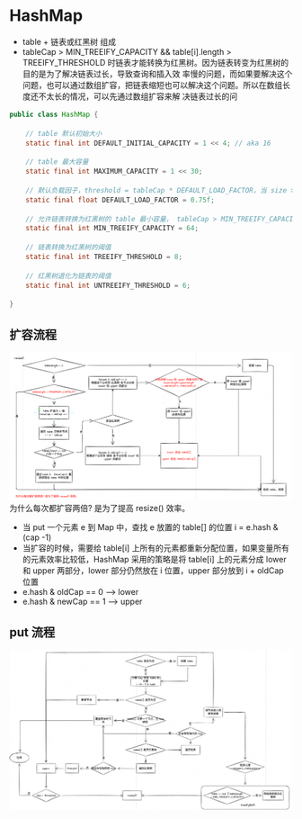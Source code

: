 # HashMap

- table + 链表或红黑树 组成
- tableCap > MIN_TREEIFY_CAPACITY && table[i].length > TREEIFY_THRESHOLD 时链表才能转换为红黑树。因为链表转变为红黑树的目的是为了解决链表过长，导致查询和插入效
  率慢的问题，而如果要解决这个问题，也可以通过数组扩容，把链表缩短也可以解决这个问题。所以在数组长度还不太长的情况，可以先通过数组扩容来解 决链表过长的问

```java
public class HashMap {

    // table 默认初始大小
    static final int DEFAULT_INITIAL_CAPACITY = 1 << 4; // aka 16

    // table 最大容量
    static final int MAXIMUM_CAPACITY = 1 << 30;

    // 默认负载因子，threshold = tableCap * DEFAULT_LOAD_FACTOR，当 size > threshold 时触发扩容
    static final float DEFAULT_LOAD_FACTOR = 0.75f;

    // 允许链表转换为红黑树的 table 最小容量， tableCap > MIN_TREEIFY_CAPACITY  && table[i].length > TREEIFY_THRESHOLD 时，链表才能转换为红黑树
    static final int MIN_TREEIFY_CAPACITY = 64;

    // 链表转换为红黑树的阈值
    static final int TREEIFY_THRESHOLD = 8;

    // 红黑树退化为链表的阈值
    static final int UNTREEIFY_THRESHOLD = 6;

}
```

## 扩容流程

![img.png](../../resources/image/concurrency/HashMap-resize.png)
为什么每次都扩容两倍? 是为了提高 resize() 效率。

- 当 put 一个元素 e 到 Map 中，查找 e 放置的 table[]  的位置 i = e.hash & (cap -1)
- 当扩容的时候，需要给 table[i] 上所有的元素都重新分配位置，如果变量所有的元素效率比较低，HashMap 采用的策略是将 table[i] 上的元素分成 lower 和 upper 两部分，lower 部分仍然放在 i
  位置，upper 部分放到 i + oldCap 位置
- e.hash & oldCap == 0 --> lower
- e.hash & newCap == 1 --> upper

## put 流程

![img.png](../../resources/image/concurrency/HashMap-put.png)